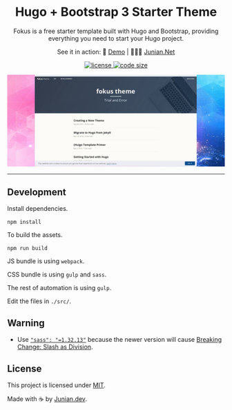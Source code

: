 <h1 align="center">Hugo + Bootstrap 3 Starter Theme</h1>

<p align="center">Fokus is a free starter template built with Hugo and Bootstrap, providing everything you need to start your Hugo project.</p>

<p align="center">
  See it in action: 🚀 <a target="_blank" href="https://hugo-fokus.junian.dev/" rel="nofollow">Demo</a> | 👨🏻‍💻 <a target="_blank" href="https://www.junian.net/">Junian.Net</a>
</p>

<p align="center">

  <a href="https://github.com/junian/fokus/blob/main/LICENSE">
    <img src="https://img.shields.io/github/license/junian/fokus?style=for-the-badge" alt="license">
  </a>

  <a href="https://github.com/junian/fokus">
    <img src="https://img.shields.io/github/languages/code-size/junian/fokus?style=for-the-badge" alt="code size">
  </a>
</p>

<p align="center">
  <img src="https://raw.githubusercontent.com/junian/hugo-fokus/gh-pages/assets/img/hugo-fokus-screenshot.jpeg" />
</p>

---

## Development

Install dependencies.

```shell
npm install
```

To build the assets.

```shell
npm run build
```

JS bundle is using `webpack`.

CSS bundle is using `gulp` and `sass`.

The rest of automation is using `gulp`.

Edit the files in `./src/`.

## Warning

- Use [`"sass": "=1.32.13"`](https://stackoverflow.com/a/67637646/2640559) because the newer version will cause [Breaking Change: Slash as Division](https://sass-lang.com/documentation/breaking-changes/slash-div/).

## License

This project is licensed under [MIT](https://github.com/junian/fokus/blob/master/LICENSE).

Made with ☕ by [Junian.dev](https://www.junian.dev).

